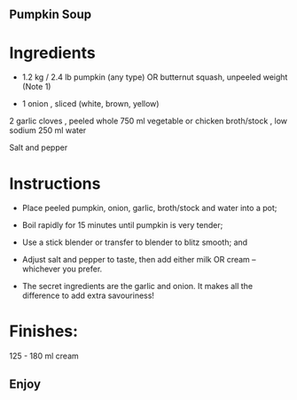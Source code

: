 ## Pumpkin Soup 

# Ingredients

- 1.2 kg / 2.4 lb pumpkin (any type) OR butternut squash, unpeeled weight (Note 1)

- 1 onion , sliced (white, brown, yellow)

2 garlic cloves , peeled whole
750 ml vegetable or chicken broth/stock , low sodium
250 ml water

Salt and pepper

# Instructions 

- Place peeled pumpkin, onion, garlic, broth/stock and water into a pot;

- Boil rapidly for 15 minutes until pumpkin is very tender;

- Use a stick blender or transfer to blender to blitz smooth; and

- Adjust salt and pepper to taste, then add either milk OR cream – whichever you prefer.

- The secret ingredients are the garlic and onion. It makes all the difference to add extra savouriness!

# Finishes:
125 - 180 ml cream 

## Enjoy